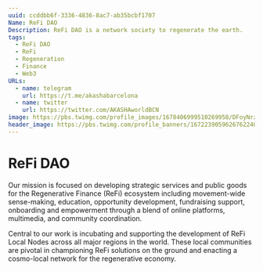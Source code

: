 ```yaml
---
uuid: ccddbb6f-3336-4836-8ac7-ab35bcbf1707
Name: ReFi DAO
Description: ReFi DAO is a network society to regenerate the earth. 
tags:
  - ReFi DAO
  - ReFi
  - Regeneration
  - Finance
  - Web3
URLs:
  - name: telegram
    url: https://t.me/akashabarcelona
  - name: twitter
    url: https://twitter.com/AKASHAworldBCN
image: https://pbs.twimg.com/profile_images/1678406999510269958/DFoyNrzy_400x400.jpg
header_image: https://pbs.twimg.com/profile_banners/1672239059626762240/1690210870/1500x500
---
```


# ReFi DAO

Our mission is focused on developing strategic services and public goods for the Regenerative Finance (ReFi) ecosystem including movement-wide sense-making, education, opportunity development, fundraising support, onboarding and empowerment through a blend of online platforms, multimedia, and community coordination. 

Central to our work is incubating and supporting the development of ReFi Local Nodes across all major regions in the world. These local communities are pivotal in championing ReFi solutions on the ground and enacting a cosmo-local network for the regenerative economy.